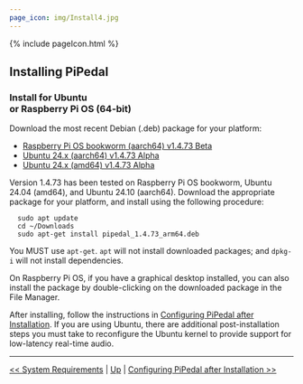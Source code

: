 ```yaml
---
page_icon: img/Install4.jpg
---
```


{% include pageIcon.html %}


## Installing PiPedal


### Install for Ubuntu <br/>or Raspberry Pi OS (64-bit)


Download the most recent Debian (.deb) package for your platform:

- [Raspberry Pi OS bookworm (aarch64) v1.4.73 Beta](https://github.com/rerdavies/pipedal/releases/download/v1.4.73/pipedal_1.4.73_arm64.deb)
- [Ubuntu 24.x (aarch64) v1.4.73 Alpha](https://github.com/rerdavies/pipedal/releases/download/v1.4.73/pipedal_1.4.73_arm64.deb)
- [Ubuntu 24.x (amd64) v1.4.73 Alpha](https://github.com/rerdavies/pipedal/releases/download/v1.4.73/pipedal_1.4.73_amd64.deb)


Version 1.4.73 has been tested on Raspberry Pi OS bookworm, Ubuntu 24.04 (amd64), and Ubuntu 24.10 (aarch64). Download the appropriate package for your platform, and install using the following procedure:

```
  sudo apt update
  cd ~/Downloads  
  sudo apt-get install pipedal_1.4.73_arm64.deb 
```
You MUST use `apt-get`. `apt` will not install downloaded packages; and `dpkg-i` will not install dependencies. 

On Raspberry Pi OS, if you have a graphical desktop installed, you can also install the package by double-clicking on the downloaded package in the File Manager.


After installing, follow the instructions in [Configuring PiPedal after Installation](Configuring.md). If 
you are using Ubuntu, there are additional post-installation steps you must take to reconfigure the Ubuntu kernel 
to provide support for low-latency real-time audio. 


--------
[<< System Requirements](SystemRequirements.md) | [Up](Documentation.md) | [Configuring PiPedal after Installation >>](Configuring.md)
